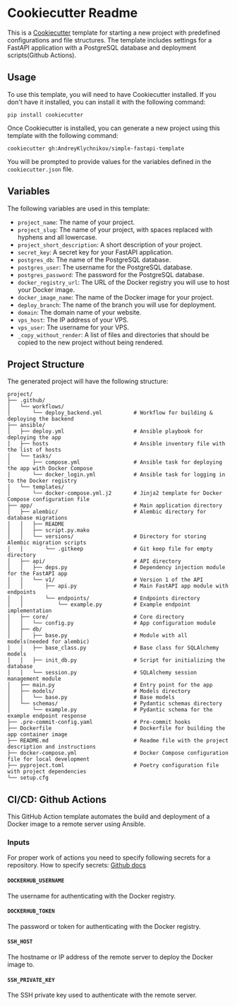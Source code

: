 # Cookiecutter Readme

This is a [Cookiecutter](https://cookiecutter.readthedocs.io/en/1.7.2/) 
template for starting a new project with predefined configurations and file 
structures. The template includes settings for a FastAPI application with a 
PostgreSQL database and deployment scripts(Github Actions).

## Usage

To use this template, you will need to have Cookiecutter installed. If you don't have it installed, you can install it with the following command:

```
pip install cookiecutter
```

Once Cookiecutter is installed, you can generate a new project using this template with the following command:

```
cookiecutter gh:AndreyKlychnikov/simple-fastapi-template
```

You will be prompted to provide values for the variables defined in the `cookiecutter.json` file.

## Variables

The following variables are used in this template:

- `project_name`: The name of your project.
- `project_slug`: The name of your project, with spaces replaced with 
hyphens and all lowercase.
- `project_short_description`: A short description of your project.
- `secret_key`: A secret key for your FastAPI application.
- `postgres_db`: The name of the PostgreSQL database.
- `postgres_user`: The username for the PostgreSQL database.
- `postgres_password`: The password for the PostgreSQL database.
- `docker_registry_url`: The URL of the Docker registry you will use to host 
your Docker image.
- `docker_image_name`: The name of the Docker image for your project.
- `deploy_branch`: The name of the branch you will use for deployment.
- `domain`: The domain name of your website.
- `vps_host`: The IP address of your VPS.
- `vps_user`: The username for your VPS.
- `_copy_without_render`: A list of files and directories that should be 
copied to the new project without being rendered.

## Project Structure

The generated project will have the following structure:

```
project/
├── .github/
│   └── workflows/
│       └── deploy_backend.yml          # Workflow for building & deploying the backend
├── ansible/
│   ├── deploy.yml                      # Ansible playbook for deploying the app
│   ├── hosts                           # Ansible inventory file with the list of hosts
│   └── tasks/
│       ├── compose.yml                 # Ansible task for deploying the app with Docker Compose
│       └── docker_login.yml            # Ansible task for logging in to the Docker registry
│   └── templates/
│       └── docker-compose.yml.j2       # Jinja2 template for Docker Compose configuration file
├── app/                                # Main application directory
│   ├── alembic/                        # Alembic directory for database migrations
│   │   ├── README
│   │   ├── script.py.mako
│   │   └── versions/                   # Directory for storing Alembic migration scripts
│   │       └── .gitkeep                # Git keep file for empty directory
│   ├── api/                            # API directory
│   │   ├── deps.py                     # Dependency injection module for the FastAPI app
│   │   └── v1/                         # Version 1 of the API
│   │       ├── api.py                  # Main FastAPI app module with endpoints
│   │       └── endpoints/              # Endpoints directory
│   │           └── example.py          # Example endpoint implementation
│   ├── core/                           # Core directory
│   │   └── config.py                   # App configuration module
│   ├── db/
│   │   ├── base.py                     # Module with all models(needed for alembic)
│   │   ├── base_class.py               # Base class for SQLAlchemy models
│   │   ├── init_db.py                  # Script for initializing the database
│   │   └── session.py                  # SQLAlchemy session management module
│   ├── main.py                         # Entry point for the app
│   ├── models/                         # Models directory
│   │   └── base.py                     # Base models
│   └── schemas/                        # Pydantic schemas directory
│       └── example.py                  # Pydantic schema for the example endpoint response
├── .pre-commit-config.yaml             # Pre-commit hooks
├── Dockerfile                          # Dockerfile for building the app container image
├── README.md                           # Readme file with the project description and instructions
├── docker-compose.yml                  # Docker Compose configuration file for local development
├── pyproject.toml                      # Poetry configuration file with project dependencies
└── setup.cfg
```


## CI/CD: Github Actions
This GitHub Action template automates the build and deployment of a Docker 
image to a remote server using Ansible.

### Inputs
For proper work of actions you need to specify following secrets for a 
repository. How to specify secrets: [Github docs](https://docs.github.com/en/actions/security-guides/encrypted-secrets#creating-encrypted-secrets-for-a-repository)

#### `DOCKERHUB_USERNAME`

The username for authenticating with the Docker registry.

#### `DOCKERHUB_TOKEN`

The password or token for authenticating with the Docker registry.

#### `SSH_HOST`

The hostname or IP address of the remote server to deploy the Docker image to.

#### `SSH_PRIVATE_KEY`

The SSH private key used to authenticate with the remote server.